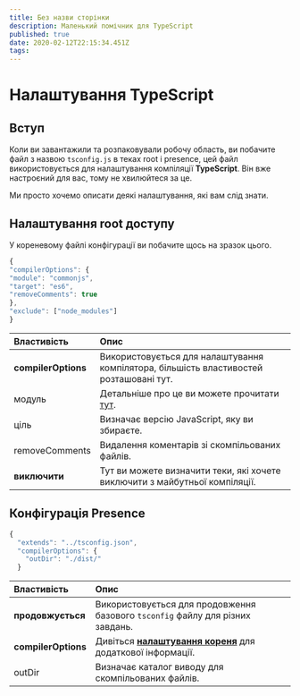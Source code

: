 ```yaml
---
title: Без назви сторінки
description: Маленький помічник для TypeScript
published: true
date: 2020-02-12T22:15:34.451Z
tags:
---
```


# Налаштування TypeScript

## Вступ

Коли ви завантажили та розпаковували робочу область, ви побачите файл з назвою `tsconfig.js` в теках root і presence, цей файл використовується для налаштування компіляції **TypeScript**. Він вже настроєний для вас, тому не хвилюйтеся за це.

Ми просто хочемо описати деякі налаштування, які вам слід знати.

## Налаштування root доступу

У кореневому файлі конфігурації ви побачите щось на зразок цього.

```javascript
{
"compilerOptions": {
"module": "commonjs",
"target": "es6",
"removeComments": true
},
"exclude": ["node_modules"]
}
```

| Властивість         | Опис                                                                                                    |
|:------------------- |:------------------------------------------------------------------------------------------------------- |
| **compilerOptions** | Використовується для налаштування компілятора, більшість властивостей розташовані тут.                  |
| модуль              | Детальніше про це ви можете прочитати [тут](https://www.typescriptlang.org/docs/handbook/modules.html). |
| ціль                | Визначає версію JavaScript, яку ви збираєте.                                                            |
| removeComments      | Видалення коментарів зі скомпільованих файлів.                                                          |
| **виключити**       | Тут ви можете визначити теки, які хочете виключити з майбутньої компіляції.                             |

## Конфігурація Presence

```javascript
{
  "extends": "../tsconfig.json",
  "compilerOptions": {
    "outDir": "./dist/"
  }

```

| Властивість         | Опис                                                                                                     |
|:------------------- |:-------------------------------------------------------------------------------------------------------- |
| **продовжується**   | Використовується для продовження базового `tsconfig` файлу для різних завдань.                           |
| **compilerOptions** | Дивіться [**налаштування кореня**](/dev/presence/tsconfig#root-configuration) для додаткової інформації. |
| outDir              | Визначає каталог виводу для скомпільованих файлів.                                                       |